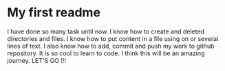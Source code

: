 My first readme
=======
I have done so many task until now. I know how to create and deleted directories and files. 
I know how to put content in a file using on or several lines of text.
I also know how to add, commit and push my work to github repository.
It is so cool to learn to code. I think this will be an amazing journey. LET'S GO !!!
